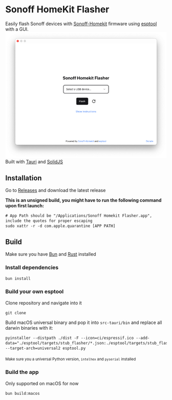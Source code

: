 # Sonoff HomeKit Flasher
Easily flash Sonoff devices with [Sonoff-Homekit](https://github.com/Gruppio/Sonoff-Homekit) firmware using [esptool](https://github.com/espressif/esptool) with a GUI.<br>
![Screenshot of Sonoff Homekit Flasher](assets/Hero.png?raw=true)
Built with [Tauri](https://tauri.app/) and [SolidJS](https://www.solidjs.com/)

## Installation
Go to [Releases](https://github.com/lockieluke/sonoff-homekit-flasher/releases) and download the latest release

**This is an unsigned build, you might have to run the following command upon first launch:**
```shell
# App Path should be "/Applications/Sonoff Homekit Flasher.app", include the quotes for proper escaping
sudo xattr -r -d com.apple.quarantine [APP PATH]
```
## Build

Make sure you have [Bun](https://bun.sh/) and [Rust](https://www.rust-lang.org/) installed

### Install dependencies
```shell
bun install
```

### Build your own esptool
Clone repository and navigate into it
```shell
git clone 
```
Build macOS universal binary and pop it into `src-tauri/bin` and replace all darwin binaries with it:
```shell
pyinstaller --distpath ./dist -F --icon=ci/espressif.ico --add-data="./esptool/targets/stub_flasher/*.json:./esptool/targets/stub_flasher/" --target-arch=universal2 esptool.py
```
<sub>Make sure you a universal Python version, `intelhex` and `pyserial` installed</sub>

### Build the app
Only supported on macOS for now
```shell
bun build:macos
```
